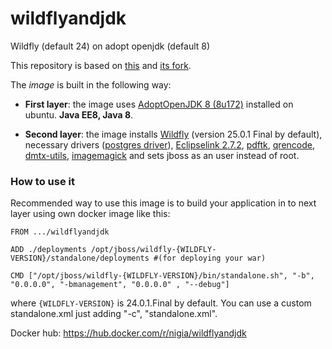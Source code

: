 # wildflyandjdk
Wildfly (default 24) on adopt openjdk (default 8)

This repository is based on [this](https://github.com/svolotin/wildfly14adoptopenjdk8) and [its fork](https://github.com/posapiano-ops/wildfly14openjdk8).

The *image* is built in the following way:

- **First layer**: the image uses [AdoptOpenJDK 8 (8u172)](https://github.com/AdoptOpenJDK/openjdk-docker/blob/master/8/jdk/ubuntu/Dockerfile.hotspot.releases.full) installed on ubuntu. **Java EE8, Java 8**.

- **Second layer**: the image installs [Wildfly](https://github.com/wildfly/wildfly/releases/download/$WILDFLY_VERSION/wildfly-$WILDFLY_VERSION.tar.gz) (version 25.0.1 Final by default), necessary drivers ([postgres driver](http://www.java2s.com/ref/jar/download-postgresql4222jar-file.html)), [Eclipselink 2.7.2](https://mvnrepository.com/artifact/org.eclipse.persistence/org.eclipse.persistence.jpa/2.7.2), [pdftk](https://en.wikipedia.org/wiki/PDFtk), [qrencode](https://fukuchi.org/works/qrencode/manual/index.html), [dmtx-utils](https://github.com/dmtx/dmtx-utils), [imagemagick](https://imagemagick.org/index.php) and sets jboss as an user instead of root.

### **How to use it**

Recommended way to use this image is to build your application in to next layer using own docker image like this:
```docker
FROM .../wildflyandjdk

ADD ./deployments /opt/jboss/wildfly-{WILDFLY-VERSION}/standalone/deployments #(for deploying your war)

CMD ["/opt/jboss/wildfly-{WILDFLY-VERSION}/bin/standalone.sh", "-b", "0.0.0.0", "-bmanagement", "0.0.0.0" , "--debug"]
```
where `{WILDFLY-VERSION}` is 24.0.1.Final by default. 
You can use a custom standalone.xml just adding  "-c", "standalone.xml".

Docker hub: https://hub.docker.com/r/nigia/wildflyandjdk